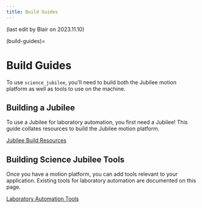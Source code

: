 ```yaml
---
title: Build Guides
---
```


(last edit by Blair on 2023.11.10)

(build-guides)=
# Build Guides

To use `science_jubilee`, you'll need to build both the Jubilee motion platform as well as tools to use on the machine.

## Building a Jubilee

To use a Jubilee for laboratory automation, you first need a Jubilee! This guide collates resources to build the Jubilee motion platform.

[Jubilee Build Resources](building_a_jubilee)

## Building Science Jubilee Tools

Once you have a motion platform, you can add tools relevant to your application. Existing tools for laboratory automation are documented on this page.

[Laboratory Automation Tools](building_tools)
